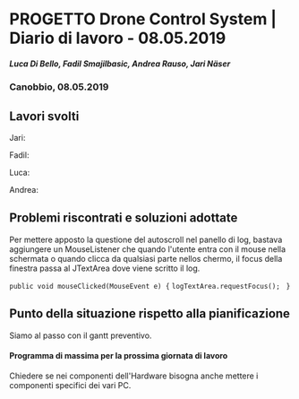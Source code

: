 # PROGETTO Drone Control System | Diario di lavoro - 08.05.2019
##### Luca Di Bello, Fadil Smajilbasic, Andrea Rauso, Jari Näser
### Canobbio, 08.05.2019

## Lavori svolti

Jari:

Fadil:

Luca:

Andrea:



## Problemi riscontrati e soluzioni adottate

Per mettere apposto la questione del autoscroll nel panello di log, bastava aggiungere un MouseListener che quando l'utente entra con il mouse nella schermata o quando clicca da qualsiasi parte nellos chermo, il focus della finestra passa al JTextArea dove viene scritto il log.

`public void mouseClicked(MouseEvent e) {`
        `logTextArea.requestFocus();`
   ` }`


## Punto della situazione rispetto alla pianificazione
Siamo al passo con il gantt preventivo.

#### Programma di massima per la prossima giornata di lavoro
Chiedere se nei componenti dell'Hardware bisogna anche mettere i componenti
specifici dei vari PC.
